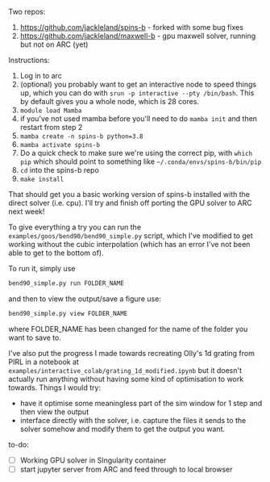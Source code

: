 Two repos:
1. https://github.com/jackleland/spins-b - forked with some bug fixes
2. https://github.com/jackleland/maxwell-b - gpu maxwell solver, running but not on ARC (yet)

Instructions:
1. Log in to arc
2. (optional) you probably want to get an interactive node to speed things up, which you can do with `srun -p interactive --pty /bin/bash`. This by default gives you a whole node, which is 28 cores.
3. `module load Mamba`
4. if you've not used mamba before you'll need to do `mamba init` and then restart from step 2
5. `mamba create -n spins-b python=3.8`
6. `mamba activate spins-b`
7. Do a quick check to make sure we're using the correct pip, with `which pip` which should point to something like `~/.conda/envs/spins-b/bin/pip`
8. `cd` into the spins-b repo
9. `make install`

That should get you a basic working version of spins-b installed with the direct solver (i.e. cpu). I'll try and finish off porting the GPU solver to ARC next week!

To give everything a try you can run the `examples/goos/bend90/bend90_simple.py` script, which I've modified to get working without the cubic interpolation (which has an error I've not been able to get to the bottom of).

To run it, simply use
``` bash
bend90_simple.py run FOLDER_NAME
```
and then to view the output/save a figure use:
``` bash
bend90_simple.py view FOLDER_NAME
```
where FOLDER_NAME has been changed for the name of the folder you want to save to.


I've also put the progress I made towards recreating Olly's 1d grating from PIRL in a notebook at `examples/interactive_colab/grating_1d_modified.ipynb` but it doesn't actually run anything without having some kind of optimisation to work towards. Things I would try:
- have it optimise some meaningless part of the sim window for 1 step and then view the output
- interface directly with the solver, i.e. capture the files it sends to the solver somehow and modify them to get the output you want.

to-do:
- [ ] Working GPU solver in SIngularity container
- [ ] start jupyter server from ARC and feed through to local browser
